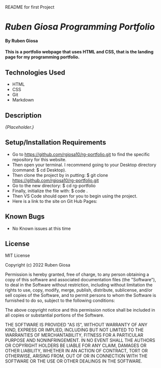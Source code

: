 README for first Project 

# _Ruben Giosa Programming Portfolio_

#### By Ruben Giosa

#### This is a portfolio webpage that uses HTML and CSS, that is the landing page for my programming portfolio.

## Technologies Used

* HTML
* CSS
* Git
* Markdown

## Description

_{Placeholder.}_

## Setup/Installation Requirements

* Go to https://github.com/rgiosa10/rg-portfolio.git to find the specific repository for this website.
* Then open your terminal. I recommend going to your Desktop directory (command: $ cd Desktop).
* Then clone the project by in putting: $ git clone https://github.com/rgiosa10/rg-portfolio.git
* Go to the new directory: $ cd rg-portfolio
* Finally, initialize the file with: $ code .
* Then VS Code should open for you to begin using the project.
* Here is a link to the site on Git Hub Pages: 

## Known Bugs

* No Known issues at this time

## License

MIT License

Copyright (c) 2022 Ruben Giosa

Permission is hereby granted, free of charge, to any person obtaining a copy
of this software and associated documentation files (the "Software"), to deal
in the Software without restriction, including without limitation the rights
to use, copy, modify, merge, publish, distribute, sublicense, and/or sell
copies of the Software, and to permit persons to whom the Software is
furnished to do so, subject to the following conditions:

The above copyright notice and this permission notice shall be included in all
copies or substantial portions of the Software.

THE SOFTWARE IS PROVIDED "AS IS", WITHOUT WARRANTY OF ANY KIND, EXPRESS OR
IMPLIED, INCLUDING BUT NOT LIMITED TO THE WARRANTIES OF MERCHANTABILITY,
FITNESS FOR A PARTICULAR PURPOSE AND NONINFRINGEMENT. IN NO EVENT SHALL THE
AUTHORS OR COPYRIGHT HOLDERS BE LIABLE FOR ANY CLAIM, DAMAGES OR OTHER
LIABILITY, WHETHER IN AN ACTION OF CONTRACT, TORT OR OTHERWISE, ARISING FROM,
OUT OF OR IN CONNECTION WITH THE SOFTWARE OR THE USE OR OTHER DEALINGS IN THE
SOFTWARE.